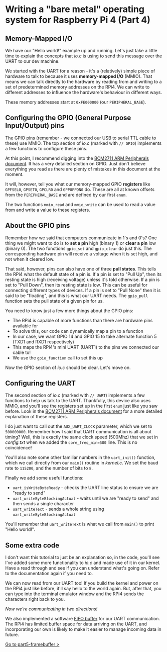 Writing a "bare metal" operating system for Raspberry Pi 4 (Part 4)
===================================================================

Memory-Mapped I/O
-----------------

We have our "Hello world!" example up and running. Let's just take a little time to explain the concepts that _io.c_ is using to send this message over the UART to our dev machine.

We started with the UART for a reason - it's a (relatively) simple piece of hardware to talk to because it uses **memory-mapped I/O** (MMIO). That means we can talk directly to the hardware by reading from and writing to a set of predetermined memory addresses on the RPi4. We can write to different addresses to influence the hardware's behaviour in different ways.

These memory addresses start at `0xFE000000` (our `PERIPHERAL_BASE`).

Configuring the GPIO (General Purpose Input/Output) pins
--------------------------------------------------------

The GPIO pins (remember - we connected our USB to serial TTL cable to these) use MMIO. The top section of _io.c_ (marked with `// GPIO`) implements a few functions to configure these pins.

At this point, I recommend digging into the [BCM2711 ARM Peripherals document](https://www.raspberrypi.org/documentation/hardware/raspberrypi/bcm2711/rpi_DATA_2711_1p0.pdf). It has a very detailed section on GPIO. Just don't believe everything you read as there are plenty of mistakes in this document at the moment.

It will, however, tell you what our memory-mapped GPIO **registers** like `GPFSEL0`, `GPSET0`, `GPCLR0` and `GPPUPPDN0` do. These are all at known offsets from the `PERIPHERAL_BASE` and are defined by our first `enum`.

The two functions `mmio_read` and `mmio_write` can be used to read a value from and write a value to these registers.

About the GPIO pins
-------------------

Remember how we said that computers communicate in 1's and 0's? One thing we might want to do is to **set a pin** high (binary 1) or **clear a pin** low (binary 0). The two functions `gpio_set` and `gpio_clear` do just this. The corresponding hardware pin will receive a voltage when it is set high, and not when it cleared low. 

That said, however, pins can also have one of three **pull states**. This tells the RPi4 what the default state of a pin is. If a pin is set to "Pull Up", then its resting state is high (receiving voltage) unless it's told otherwise. If a pin is set to "Pull Down", then its resting state is low. This can be useful for connecting different types of devices. If a pin is set to "Pull None" then it is said to be "floating", and this is what our UART needs. The `gpio_pull` function sets the pull state of a given pin for us.

You need to know just a few more things about the GPIO pins:

 * The RPi4 is capable of more functions than there are hardware pins available for
 * To solve this, our code can dynamically map a pin to a function
 * In our case, we want GPIO 14 and GPIO 15 to take alternate function 5 (TXD1 and RXD1 respectively)
 * This maps the RPi4's mini UART (UART1) to the pins we connected our cable to!
 * We use the `gpio_function` call to set this up

Now the GPIO section of _io.c_ should be clear. Let's move on.

Configuring the UART
--------------------

The second section of _io.c_ (marked with `// UART`) implements a few functions to help us talk to the UART. Thankfully, this device also uses MMIO, and you'll see the registers set up in the first `enum` just like you saw before. Look in the [BCM2711 ARM Peripherals document](https://www.raspberrypi.org/documentation/hardware/raspberrypi/bcm2711/rpi_DATA_2711_1p0.pdf) for a more detailed explanation of these registers.

I do just want to call out the `AUX_UART_CLOCK` parameter, which we set to `500000000`. Remember how I said that UART communication is all about timing? Well, this is exactly the same clock speed (500Mhz) that we set in _config.txt_ when we added the `core_freq_min=500` line. This is no coincidence!

You'll also note some other familiar numbers in the `uart_init()` function, which we call directly from our `main()` routine in _kernel.c_. We set the baud rate to `115200`, and the number of bits to `8`.

Finally we add some useful functions:

 * `uart_isWriteByteReady` - checks the UART line status to ensure we are "ready to send"
 * `uart_writeByteBlockingActual` - waits until we are "ready to send" and then sends a single character
 * `uart_writeText` - sends a whole string using `uart_writeByteBlockingActual` 

You'll remember that `uart_writeText` is what we call from `main()` to print "Hello world!".

Some extra code
---------------

I don't want this tutorial to just be an explanation so, in the code, you'll see I've added some more functionality to _io.c_ and made use of it in our kernel. Have a read through and see if you can understand what's going on. Refer to the documentation again if you need to.

We can now read from our UART too! If you build the kernel and power on the RPi4 just like before, it'll say hello to the world again. But, after that, you can type into the terminal emulator window and the RPi4 sends the characters right back to you.

_Now we're communicating in two directions!_

We also implemented a software [FIFO buffer](https://en.wikipedia.org/wiki/FIFO_(computing_and_electronics)) for our UART communication. The RPi4 has limited buffer space for data arriving on the UART, and incorporating our own is likely to make it easier to manage incoming data in future.

[Go to part5-framebuffer >](../part5-framebuffer)
